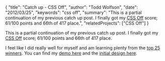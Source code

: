 {
  "title": "Catch up - CSS Off",
  "author": "Todd Wolfson",
  "date": "2012/03/25",
  "keywords": "css off",
  "summary": "This is a partial continuation of my previous catch up post. I finally got my [CSS Off](http://www.unmatchedstyle.com/cssoff/index.php) score; 61/100 points and 66th of 417 place.",
  "relatedProjects": ["CSS Off"]
}

This is a partial continuation of my previous catch up post. I finally got my [CSS Off](http://www.unmatchedstyle.com/cssoff/index.php) score; 61/100 points and 66th of 417 place.

I feel like I did really well for myself and am learning plenty from the [top 25 winners](http://www.unmatchedstyle.com/news/cssoff-winners-2012.php). You can find my [demo here](http://twolfson.github.io/CSS-Off--2011-/) and the [initial design here](http://www.unmatchedstyle.com/cssoff/signup.php).
